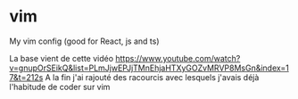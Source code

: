 # vim
My vim config (good for React, js and ts)

La base vient de cette vidéo https://www.youtube.com/watch?v=gnupOrSEikQ&list=PLmJjwEPJjTMnEhjaHTXyGOZvMRVP8MsGn&index=17&t=212s
A la fin j'ai rajouté des racourcis avec lesquels j'avais déjà l'habitude de coder sur vim
